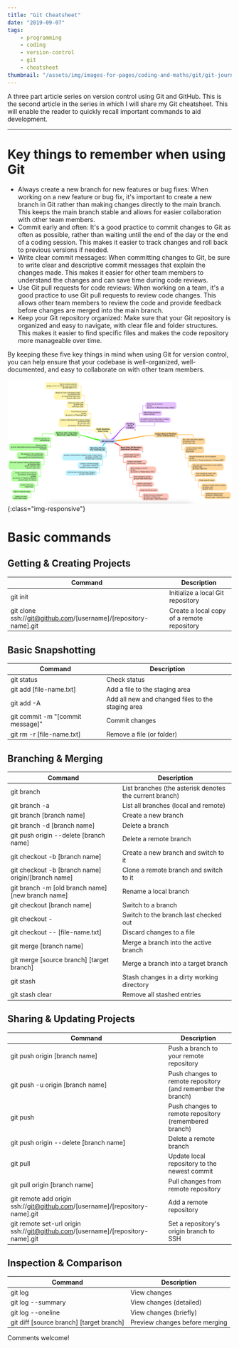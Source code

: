 ```yaml
---
title: "Git Cheatsheet"
date: "2019-09-07"
tags:
    - programming
    - coding
    - version-control
    - git
    - cheatsheet
thumbnail: "/assets/img/images-for-pages/coding-and-maths/git/git-journeys-deep.png"
---
```

A three part article series on version control using Git and GitHub. This is the second article in the series in which I will share my Git cheatsheet. This will enable the reader to quickly recall important commands to aid development. 

---

# Key things to remember when using Git
- Always create a new branch for new features or bug fixes: When working on a new feature or bug fix, it's important to create a new branch in Git rather than making changes directly to the main branch. This keeps the main branch stable and allows for easier collaboration with other team members.
- Commit early and often: It's a good practice to commit changes to Git as often as possible, rather than waiting until the end of the day or the end of a coding session. This makes it easier to track changes and roll back to previous versions if needed.
- Write clear commit messages: When committing changes to Git, be sure to write clear and descriptive commit messages that explain the changes made. This makes it easier for other team members to understand the changes and can save time during code reviews.
- Use Git pull requests for code reviews: When working on a team, it's a good practice to use Git pull requests to review code changes. This allows other team members to review the code and provide feedback before changes are merged into the main branch.
- Keep your Git repository organized: Make sure that your Git repository is organized and easy to navigate, with clear file and folder structures. This makes it easier to find specific files and makes the code repository more manageable over time.

By keeping these five key things in mind when using Git for version control, you can help ensure that your codebase is well-organized, well-documented, and easy to collaborate on with other team members.

![Git Journeys Deep Dive](/assets/img/images-for-pages/coding-and-maths/git/git-journeys-deep.png){:class="img-responsive"}

# Basic commands

## Getting & Creating Projects

| Command | Description |
| - | - |
| git init | Initialize a local Git repository |
| git clone ssh://git@github.com/[username]/[repository-name].git | Create a local copy of a remote repository |

## Basic Snapshotting

| Command | Description |
| - | - |
| git status | Check status |
| git add [file-name.txt] | Add a file to the staging area |
| git add -A | Add all new and changed files to the staging area |
| git commit -m "[commit message]" | Commit changes |
| git rm -r [file-name.txt] | Remove a file (or folder) |

## Branching & Merging

| Command | Description |
| - | - |
| git branch | List branches (the asterisk denotes the current branch) |
| git branch -a | List all branches (local and remote) |
| git branch [branch name] | Create a new branch |
| git branch -d [branch name] | Delete a branch |
| git push origin \-\-delete [branch name] | Delete a remote branch |
| git checkout -b [branch name] | Create a new branch and switch to it |
| git checkout -b [branch name] origin/[branch name] | Clone a remote branch and switch to it |
| git branch -m [old branch name] [new branch name] | Rename a local branch |
| git checkout [branch name] | Switch to a branch |
| git checkout - | Switch to the branch last checked out |
| git checkout \-\- [file-name.txt] | Discard changes to a file |
| git merge [branch name] | Merge a branch into the active branch |
| git merge [source branch] [target branch] | Merge a branch into a target branch |
| git stash | Stash changes in a dirty working directory |
| git stash clear | Remove all stashed entries |

## Sharing & Updating Projects

| Command | Description |
| - | - |
| git push origin [branch name] | Push a branch to your remote repository |
| git push -u origin [branch name] | Push changes to remote repository (and remember the branch) |
| git push | Push changes to remote repository (remembered branch) |
| git push origin --delete [branch name] | Delete a remote branch |
| git pull | Update local repository to the newest commit |
| git pull origin [branch name] | Pull changes from remote repository |
| git remote add origin ssh://git@github.com/[username]/[repository-name].git | Add a remote repository |
| git remote set-url origin ssh://git@github.com/[username]/[repository-name].git | Set a repository's origin branch to SSH |

## Inspection & Comparison

| Command | Description |
| - | - |
| git log | View changes |
| git log \-\-summary | View changes (detailed) |
| git log \-\-oneline | View changes (briefly) |
| git diff [source branch] [target branch] | Preview changes before merging |

Comments welcome!